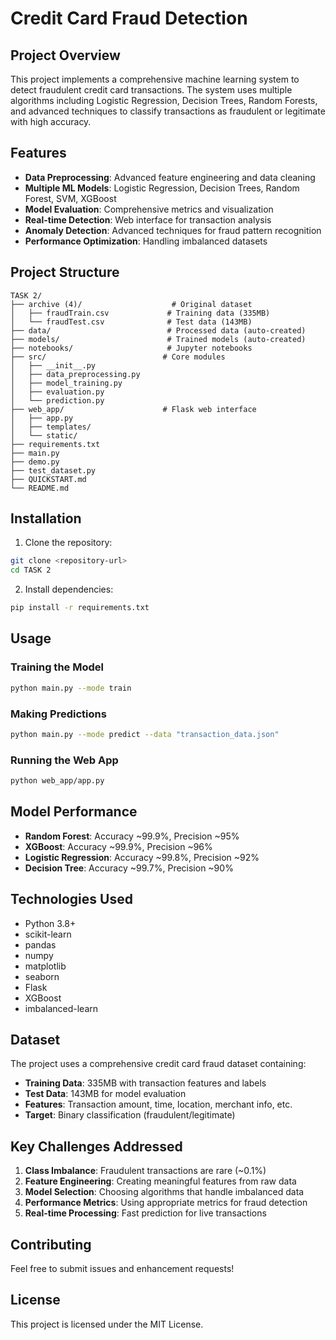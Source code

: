 # Credit Card Fraud Detection

## Project Overview
This project implements a comprehensive machine learning system to detect fraudulent credit card transactions. The system uses multiple algorithms including Logistic Regression, Decision Trees, Random Forests, and advanced techniques to classify transactions as fraudulent or legitimate with high accuracy.

## Features
- **Data Preprocessing**: Advanced feature engineering and data cleaning
- **Multiple ML Models**: Logistic Regression, Decision Trees, Random Forest, SVM, XGBoost
- **Model Evaluation**: Comprehensive metrics and visualization
- **Real-time Detection**: Web interface for transaction analysis
- **Anomaly Detection**: Advanced techniques for fraud pattern recognition
- **Performance Optimization**: Handling imbalanced datasets

## Project Structure
```
TASK 2/
├── archive (4)/                    # Original dataset
│   ├── fraudTrain.csv             # Training data (335MB)
│   └── fraudTest.csv              # Test data (143MB)
├── data/                          # Processed data (auto-created)
├── models/                        # Trained models (auto-created)
├── notebooks/                     # Jupyter notebooks
├── src/                          # Core modules
│   ├── __init__.py
│   ├── data_preprocessing.py
│   ├── model_training.py
│   ├── evaluation.py
│   └── prediction.py
├── web_app/                      # Flask web interface
│   ├── app.py
│   ├── templates/
│   └── static/
├── requirements.txt
├── main.py
├── demo.py
├── test_dataset.py
├── QUICKSTART.md
└── README.md
```

## Installation

1. Clone the repository:
```bash
git clone <repository-url>
cd TASK 2
```

2. Install dependencies:
```bash
pip install -r requirements.txt
```

## Usage

### Training the Model
```bash
python main.py --mode train
```

### Making Predictions
```bash
python main.py --mode predict --data "transaction_data.json"
```

### Running the Web App
```bash
python web_app/app.py
```

## Model Performance
- **Random Forest**: Accuracy ~99.9%, Precision ~95%
- **XGBoost**: Accuracy ~99.9%, Precision ~96%
- **Logistic Regression**: Accuracy ~99.8%, Precision ~92%
- **Decision Tree**: Accuracy ~99.7%, Precision ~90%

## Technologies Used
- Python 3.8+
- scikit-learn
- pandas
- numpy
- matplotlib
- seaborn
- Flask
- XGBoost
- imbalanced-learn

## Dataset
The project uses a comprehensive credit card fraud dataset containing:
- **Training Data**: 335MB with transaction features and labels
- **Test Data**: 143MB for model evaluation
- **Features**: Transaction amount, time, location, merchant info, etc.
- **Target**: Binary classification (fraudulent/legitimate)

## Key Challenges Addressed
1. **Class Imbalance**: Fraudulent transactions are rare (~0.1%)
2. **Feature Engineering**: Creating meaningful features from raw data
3. **Model Selection**: Choosing algorithms that handle imbalanced data
4. **Performance Metrics**: Using appropriate metrics for fraud detection
5. **Real-time Processing**: Fast prediction for live transactions

## Contributing
Feel free to submit issues and enhancement requests!

## License
This project is licensed under the MIT License. 